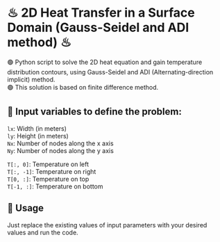 # ♨ 2D Heat Transfer in a Surface Domain (Gauss-Seidel and ADI method) ♨
🟢 Python script to solve the 2D heat equation and gain temperature distribution contours, using Gauss-Seidel and ADI (Alternating-direction implicit) method.  
🟢 This solution is based on finite difference method.  

  
## 🧬 Input variables to define the problem:  
`lx`: Width (in meters)  
`ly`: Height (in meters)  
`Nx`: Number of nodes along the x axis  
`Ny`: Number of nodes along the y axis  

`T[:, 0]`: Temperature on left  
`T[:, -1]`: Temperature on right  
`T[0, :]`: Temperature on top  
`T[-1, :]`: Temperature on bottom  
    
## 🤖 Usage  
Just replace the existing values of input parameters with your desired values and run the code.
